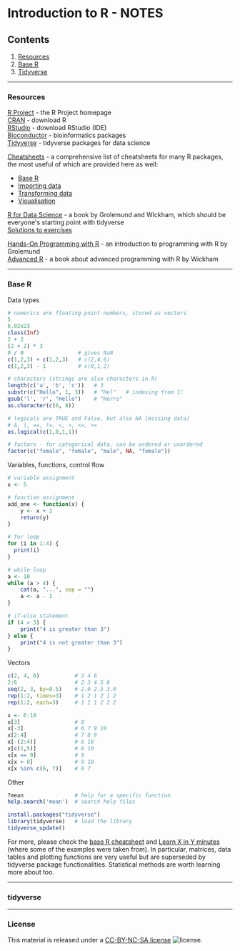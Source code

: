 # Introduction to R - NOTES

## Contents

1. [Resources](#resources)
2. [Base R](#base-r)
3. [Tidyverse](#tidyverse)

---
### Resources

[R Project](https://www.r-project.org/) - the R Project homepage  
[CRAN](https://cran.r-project.org/) - download R  
[RStudio](https://www.rstudio.com/) - download RStudio (IDE)  
[Bioconductor](http://www.bioconductor.org/) - bioinformatics packages  
[Tidyverse](https://www.tidyverse.org/) - tidyverse packages for data science  

[Cheatsheets](https://www.rstudio.com/resources/cheatsheets/) - a comprehensive list of cheatsheets for many R packages, the most useful of which are provided here as well:
* [Base R](cheatsheets/base-r.pdf)
* [Importing data](cheatsheets/data-import.pdf)
* [Transforming data](cheatsheets/data-transformation.pdf)
* [Visualisation](cheatsheets/data-visualization-2.1.pdf)

[R for Data Science](https://r4ds.had.co.nz/) - a book by Grolemund and Wickham, which should be everyone's starting point with tidyverse  
[Solutions to exercises](https://jrnold.github.io/r4ds-exercise-solutions/)

[Hands-On Programming with R](https://rstudio-education.github.io/hopr/) - an introduction to programming with R by Grolemund  
[Advanced R](http://adv-r.had.co.nz/) - a book about advanced programming with R by Wickham  

---
### Base R

Data types
```R
# numerics are floating point numbers, stored as vectors
5
6.02e23
class(Inf)
2 + 2
(2 + 2) * 3
0 / 0                 # gives NaN
c(1,2,3) + c(1,2,3)   # c(2,4,6)
c(1,2,3) - 1          # c(0,1,2)

# characters (strings are also characters in R)
length(c('a', 'b', 'c'))   # 3
substr(c("Hello", 1, 3))   # "Hel"   # indexing from 1!
gsub('l', 'r', "Hello")    # "Herro"
as.character(c(6, 8))

# logicals are TRUE and False, but also NA (missing data)
# &, |, ==, !=, <, >, <=, >=
as.logical(c(1,0,1,1))

# factors - for categorical data, can be ordered or unordered
factor(c("female", "female", "male", NA, "female"))
```

Variables, functions, control flow
```R
# variable assignment
x <- 5

# function assignment
add_one <- function(x) {
    y <- x + 1
    return(y)
}

# for loop
for (i in 1:4) {
  print(i)
}

# while loop
a <- 10
while (a > 4) {
    cat(a, "...", sep = "")
    a <- a - 1
}

# if-else statement
if (4 > 3) {
    print("4 is greater than 3")
} else {
    print("4 is not greater than 3")
}
```

Vectors
```R
c(2, 4, 6)           # 2 4 6
2:6                  # 2 3 4 5 6
seq(2, 3, by=0.5)    # 2.0 2.5 3.0
rep(1:2, times=3)    # 1 2 1 2 1 2
rep(1:2, each=3)     # 1 1 1 2 2 2

x <- 6:10
x[3]                 # 8
x[-3]                # 6 7 9 10
x[2:4]               # 7 8 9
x[-(2:4)]            # 6 10
x[c(1,5)]            # 6 10
x[x == 9]            # 9
x[x > 8]             # 9 10
x[x %in% c(6, 7)]    # 6 7
```

Other
```R
?mean                # help for a specific function
help.search('mean')  # search help files

install.packages("tidyverse")
library(tidyverse)   # load the library
tidyverse_update()    
```

For more, please check the [base R cheatsheet](cheatsheets/base-r.pdf) and [Learn X in Y minutes](https://learnxinyminutes.com/docs/r/) (where some of the examples were taken from). In particular, matrices, data tables and plotting functions are very useful but are superseded by tidyverse package functionalities. Statistical methods are worth learning more about too.

---
### tidyverse




---
### License

This material is released under a
[CC-BY-NC-SA license](https://creativecommons.org/licenses/by-nc-sa/4.0/) ![license](https://licensebuttons.net/l/by-nc-sa/3.0/88x31.png).
